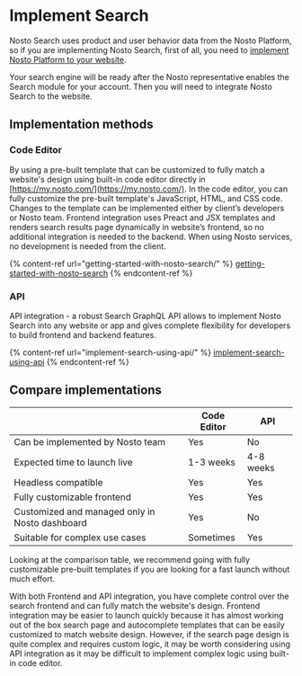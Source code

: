 # Implement Search

Nosto Search uses product and user behavior data from the Nosto Platform, so if you are implementing Nosto Search, first of all, you need to [implement Nosto Platform to your website](https://docs.nosto.com/techdocs/implementing-nosto/implement-on-your-website).

Your search engine will be ready after the Nosto representative enables the Search module for your account. Then you will need to integrate Nosto Search to the website.

## Implementation methods

### Code Editor

By using a pre-built template that can be customized to fully match a website's design using built-in code editor directly in [https://my.nosto.com/](https://my.nosto.com/). In the code editor, you can fully customize the pre-built template's JavaScript, HTML, and CSS code. Changes to the template can be implemented either by client’s developers or Nosto team. Frontend integration uses Preact and JSX templates and renders search results page dynamically in website’s frontend, so no additional integration is needed to the backend. When using Nosto services, no development is needed from the client.

{% content-ref url="getting-started-with-nosto-search/" %}
[getting-started-with-nosto-search](getting-started-with-nosto-search/)
{% endcontent-ref %}

### API

API integration - a robust Search GraphQL API allows to implement Nosto Search into any website or app and gives complete flexibility for developers to build frontend and backend features.

{% content-ref url="implement-search-using-api/" %}
[implement-search-using-api](implement-search-using-api/)
{% endcontent-ref %}

## Compare implementations

|                                                | Code Editor | API       |
| ---------------------------------------------- | ----------- | --------- |
| Can be implemented by Nosto team               | Yes         | No        |
| Expected time to launch live                   | 1-3 weeks   | 4-8 weeks |
| Headless compatible                            | Yes         | Yes       |
| Fully customizable frontend                    | Yes         | Yes       |
| Customized and managed only in Nosto dashboard | Yes         | No        |
| Suitable for complex use cases                 | Sometimes   | Yes       |

Looking at the comparison table, we recommend going with fully customizable pre-built templates if you are looking for a fast launch without much effort.

With both Frontend and API integration, you have complete control over the search frontend and can fully match the website's design. Frontend integration may be easier to launch quickly because it has almost working out of the box search page and autocomplete templates that can be easily customized to match website design. However, if the search page design is quite complex and requires custom logic, it may be worth considering using API integration as it may be difficult to implement complex logic using built-in code editor.



